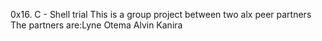 0x16. C - Shell trial
This is a group project between two alx peer partners
The partners are:Lyne Otema
                 Alvin Kanira

